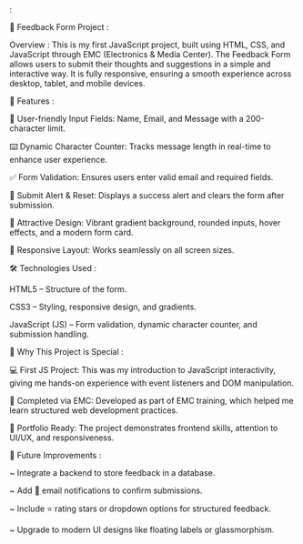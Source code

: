 :

📝 Feedback Form Project :

Overview :
This is my first JavaScript project, built using HTML, CSS, and JavaScript through EMC (Electronics & Media Center). The Feedback Form allows users to submit their thoughts and suggestions in a simple and interactive way. It is fully responsive, ensuring a smooth experience across desktop, tablet, and mobile devices.

🚀 Features :

👤 User-friendly Input Fields: Name, Email, and Message with a 200-character limit.

⌨️ Dynamic Character Counter: Tracks message length in real-time to enhance user experience.

✅ Form Validation: Ensures users enter valid email and required fields.

🎉 Submit Alert & Reset: Displays a success alert and clears the form after submission.

🎨 Attractive Design: Vibrant gradient background, rounded inputs, hover effects, and a modern form card.

📱 Responsive Layout: Works seamlessly on all screen sizes.


🛠 Technologies Used :

HTML5 – Structure of the form.

CSS3 – Styling, responsive design, and gradients.

JavaScript (JS) – Form validation, dynamic character counter, and submission handling.


🌟 Why This Project is Special :

💻 First JS Project: This was my introduction to JavaScript interactivity, giving me hands-on experience with event listeners and DOM manipulation.

🏫 Completed via EMC: Developed as part of EMC training, which helped me learn structured web development practices.

📁 Portfolio Ready: The project demonstrates frontend skills, attention to UI/UX, and responsiveness.


🔮 Future Improvements :

~ Integrate a backend to store feedback in a database.

~ Add 📧 email notifications to confirm submissions.

~ Include ⭐ rating stars or dropdown options for structured feedback.

~ Upgrade to modern UI designs like floating labels or glassmorphism.

